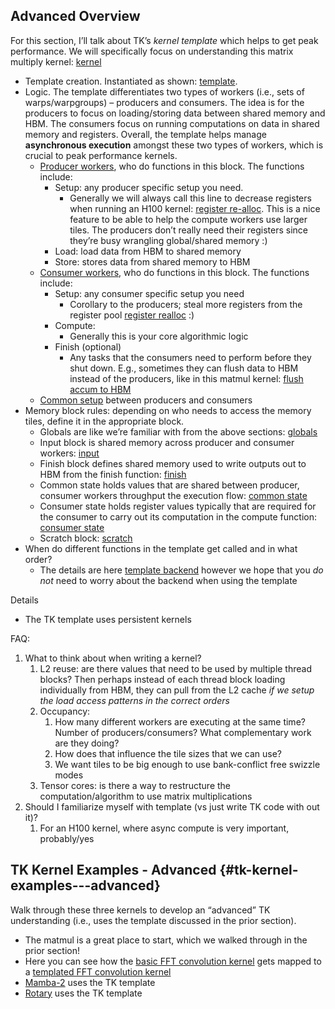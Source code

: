 ## Advanced Overview

For this section, I’ll talk about TK’s *kernel template* which helps to get peak performance. We will specifically focus on understanding this matrix multiply kernel: [kernel](https://github.com/HazyResearch/ThunderKittens/blob/main/kernels/matmul/H100/matmul.cu)

* Template creation. Instantiated as shown: [template](https://github.com/HazyResearch/ThunderKittens/blob/99ecff7f69d8ce96dcbad431079c67018d9c9d6b/kernels/matmul/H100/matmul.cu#L18).   
* Logic. The template differentiates two types of workers (i.e., sets of warps/warpgroups) – producers and consumers. The idea is for the producers to focus on loading/storing data between shared memory and HBM. The consumers focus on running computations on data in shared memory and registers. Overall, the template helps manage **asynchronous execution** amongst these two types of workers, which is crucial to peak performance kernels.   
  * [Producer workers](https://github.com/HazyResearch/ThunderKittens/blob/99ecff7f69d8ce96dcbad431079c67018d9c9d6b/kernels/matmul/H100/matmul.cu#L49), who do functions in this block. The functions include:  
    * Setup: any producer specific setup you need.   
      * Generally we will always call this line to decrease registers when running an H100 kernel: [register re-alloc](https://github.com/HazyResearch/ThunderKittens/blob/99ecff7f69d8ce96dcbad431079c67018d9c9d6b/kernels/matmul/H100/matmul.cu#L51). This is a nice feature to be able to help the compute workers use larger tiles. The producers don’t really need their registers since they’re busy wrangling global/shared memory :)    
    * Load: load data from HBM to shared memory  
    * Store: stores data from shared memory to HBM  
  * [Consumer workers](https://github.com/HazyResearch/ThunderKittens/blob/99ecff7f69d8ce96dcbad431079c67018d9c9d6b/kernels/matmul/H100/matmul.cu#L65), who do functions in this block. The functions include:   
    * Setup: any consumer specific setup you need  
      * Corollary to the producers; steal more registers from the register pool [register realloc](https://github.com/HazyResearch/ThunderKittens/blob/99ecff7f69d8ce96dcbad431079c67018d9c9d6b/kernels/matmul/H100/matmul.cu#L67) :)    
    * Compute:   
      * Generally this is your core algorithmic logic  
    * Finish (optional)   
      * Any tasks that the consumers need to perform before they shut down. E.g., sometimes they can flush data to HBM instead of the producers, like in this matmul kernel: [flush accum to HBM](https://github.com/HazyResearch/ThunderKittens/blob/99ecff7f69d8ce96dcbad431079c67018d9c9d6b/kernels/matmul/H100/matmul.cu#L79)   
  * [Common setup](https://github.com/HazyResearch/ThunderKittens/blob/99ecff7f69d8ce96dcbad431079c67018d9c9d6b/kernels/matmul/H100/matmul.cu#L28) between producers and consumers  
* Memory block rules: depending on who needs to access the memory tiles, define it in the appropriate block.   
  * Globals are like we’re familiar with from the above sections: [globals](https://github.com/HazyResearch/ThunderKittens/blob/99ecff7f69d8ce96dcbad431079c67018d9c9d6b/kernels/matmul/H100/matmul.cu#L11)   
  * Input block is shared memory across producer and consumer workers: [input](https://github.com/HazyResearch/ThunderKittens/blob/99ecff7f69d8ce96dcbad431079c67018d9c9d6b/kernels/matmul/H100/matmul.cu#L12)  
  * Finish block defines shared memory used to write outputs out to HBM from the finish function: [finish](https://github.com/HazyResearch/ThunderKittens/blob/99ecff7f69d8ce96dcbad431079c67018d9c9d6b/kernels/matmul/H100/matmul.cu#L13)    
  * Common state holds values that are shared between producer, consumer workers throughput the execution flow: [common state](https://github.com/HazyResearch/ThunderKittens/blob/99ecff7f69d8ce96dcbad431079c67018d9c9d6b/kernels/matmul/H100/matmul.cu#L14)  
  * Consumer state holds register values typically that are required for the consumer to carry out its computation in the compute function: [consumer state](https://github.com/HazyResearch/ThunderKittens/blob/99ecff7f69d8ce96dcbad431079c67018d9c9d6b/kernels/matmul/H100/matmul.cu#L15)  
  * Scratch block: [scratch](https://github.com/HazyResearch/ThunderKittens/blob/99ecff7f69d8ce96dcbad431079c67018d9c9d6b/kernels/torch_scaled/scaled_matmul.cu#L39)   
* When do different functions in the template get called and in what order?  
  * The details are here [template backend](https://github.com/HazyResearch/ThunderKittens/blob/main/prototype/lcsf/lcsf.cuh) however we hope that you *do not* need to worry about the backend when using the template

Details

* The TK template uses persistent kernels

FAQ: 

1. What to think about when writing a kernel?   
   1. L2 reuse: are there values that need to be used by multiple thread blocks? Then perhaps instead of each thread block loading individually from HBM, they can pull from the L2 cache *if we setup the load access patterns in the correct orders*  
   2. Occupancy:   
      1. How many different workers are executing at the same time? Number of producers/consumers? What complementary work are they doing?  
      2. How does that influence the tile sizes that we can use?   
      3. We want tiles to be big enough to use bank-conflict free swizzle modes  
   3. Tensor cores: is there a way to restructure the computation/algorithm to use matrix multiplications  
2. Should I familiarize myself with template (vs just write TK code with out it)?   
   1. For an H100 kernel, where async compute is very important, probably/yes

## 

## TK Kernel Examples \- Advanced {#tk-kernel-examples---advanced}

Walk through these three kernels to develop an “advanced” TK understanding (i.e., uses the template discussed in the prior section).

* The matmul is a great place to start, which we walked through in the prior section\!  
* Here you can see how the [basic FFT convolution kernel](https://github.com/HazyResearch/ThunderKittens/tree/main/kernels/fftconv/non_pc) gets mapped to a [templated FFT convolution kernel](https://github.com/HazyResearch/ThunderKittens/tree/main/kernels/fftconv/pc)  
* [Mamba-2](https://github.com/HazyResearch/ThunderKittens/tree/main/kernels/mamba2) uses the TK template  
* [Rotary](https://github.com/HazyResearch/ThunderKittens/tree/main/kernels/rotary) uses the TK template   
